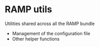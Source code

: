 # RAMP utils

Utilities shared across all the RAMP bundle

* Management of the configuration file
* Other helper functions

